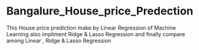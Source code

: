 # Bangalure_House_price_Predection
This House price prediction make by Linear Regression of Machine Learning also impliment Ridge & Lasso Regression and finally compare among Linear , Ridge & Lasso Regression
